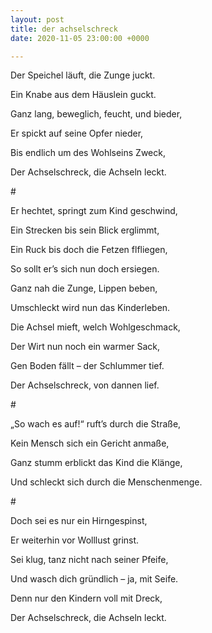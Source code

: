 ```yaml
---
layout: post
title: der achselschreck
date: 2020-11-05 23:00:00 +0000

---
```

Der Speichel läuft, die Zunge juckt.

Ein Knabe aus dem Häuslein guckt.

Ganz lang, beweglich, feucht, und bieder,

Er spickt auf seine Opfer nieder,

Bis endlich um des Wohlseins Zweck,

Der Achselschreck, die Achseln leckt.

\#

Er hechtet, springt zum Kind geschwind,

Ein Strecken bis sein Blick erglimmt,

Ein Ruck bis doch die Fetzen flfliegen,

So sollt er’s sich nun doch ersiegen.

Ganz nah die Zunge, Lippen beben,

Umschleckt wird nun das Kinderleben.

Die Achsel mieft, welch Wohlgeschmack,

Der Wirt nun noch ein warmer Sack,

Gen Boden fällt – der Schlummer tief.

Der Achselschreck, von dannen lief.

\#

„So wach es auf!“ ruft’s durch die Straße,

Kein Mensch sich ein Gericht anmaße,

Ganz stumm erblickt das Kind die Klänge,

Und schleckt sich durch die Menschenmenge.

\#

Doch sei es nur ein Hirngespinst,

Er weiterhin vor Wolllust grinst.

Sei klug, tanz nicht nach seiner Pfeife,

Und wasch dich gründlich – ja, mit Seife.

Denn nur den Kindern voll mit Dreck,

Der Achselschreck, die Achseln leckt.